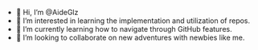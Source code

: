 - 👋 Hi, I’m @AideGlz
- 👀 I’m interested in learning the implementation and utilization of repos.
- 🌱 I’m currently learning how to navigate through GitHub features.
- 💞️ I’m looking to collaborate on new adventures with newbies like me.
  

<!---
AideGlz/AideGlz is a ✨ special ✨ repository because its `README.md` (this file) appears on your GitHub profile.
You can click the Preview link to take a look at your changes.
--->
